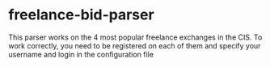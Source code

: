 # freelance-bid-parser
This parser works on the 4 most popular freelance exchanges in the CIS. To work correctly, you need to be registered on each of them and specify your username and login in the configuration file
